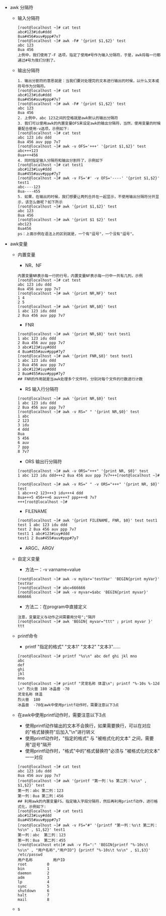 * awk 分隔符

  * 输入分隔符

    ```
    [root@localhost ~]# cat test
    abc#123#idu#ddd
    8ua#456#auv#ppp#7v7
    [root@localhost ~]# awk -F# '{print $1,$2}' test
    abc 123
    8ua 456
    上例中，我们使用了-F 选项，指定了使用#号作为输入分隔符，于是，awk将每一行都通过#号为我们分割了。
    ```

  * 输出分隔符

    ``` 
    1. 输出分割符的意思就是：当我们要对处理完的文本进行输出的时候，以什么文本或符号作为分隔符。
    [root@localhost ~]# cat test
    abc#123#idu#ddd
    8ua#456#auv#ppp#7v7
    [root@localhost ~]# awk -F# '{print $1,$2}' test
    abc 123
    8ua 456
    2. 上例中，abc 123之间的空格就是awk默认的输出分隔符
    3. 我们可以使用awk的内置变量OFS来设定awk的输出分隔符，当然，使用变量的时候要配合使用-v选项，示例如下:
    [root@localhost ~]# cat test
    abc 123 idu ddd
    8ua 456 auv ppp 7v7
    [root@localhost ~]# awk -v OFS='+++' '{print $1,$2}' test
    abc+++123
    8ua+++456
    4. 同时指定输入分隔符和输出分割符了，示例如下
    [root@localhost ~]# cat test1
    abc#123#iuy#ddd
    8ua#455#auv#ppp#7y7
    [root@localhost ~]# awk -v FS='#' -v OFS='----' '{print $1,$2}' test1
    abc----123
    8ua----455
    5. 如果，在输出的时候，我们想要让两列合并在一起显示，不使用输出分隔符分开显示，该怎么做呢？如下所示
    [root@localhost ~]# awk '{print $1,$2}' test
    abc 123
    8ua 456
    [root@localhost ~]# awk '{print $1 $2}' test
    abc123
    8ua456
    ps：上面示例在语法上的区别就是，一个有"逗号"，一个没有"逗号"。
    ```

* awk变量

  * 内置变量

    * NR、NF

    ```
    内置变量NR表示每一行的行号，内置变量NF表示每一行中一共有几列，示例
    [root@localhost ~]# cat test
    abc 123 idu ddd
    8ua 456 auv ppp 7v7
    [root@localhost ~]# awk '{print NR,NF}' test
    1 4
    2 5
    [root@localhost ~]# awk '{print NR,$0}' test
    1 abc 123 idu ddd
    2 8ua 456 auv ppp 7v7
    ```

    * FNR

    ```
    [root@localhost ~]# awk '{print NR,$0}' test test1
    1 abc 123 idu ddd
    2 8ua 456 auv ppp 7v7
    3 abc#123#iuy#ddd
    4 8ua#455#auv#ppp#7y7
    [root@localhost ~]# awk '{print FNR,$0}' test test1
    1 abc 123 idu ddd
    2 8ua 456 auv ppp 7v7
    1 abc#123#iuy#ddd
    2 8ua#455#auv#ppp#7y7
    ## FNR的作用就是当awk处理多个文件时，分别对每个文件的行数进行计数
    ```

    * RS 输入行分隔符

    ```
    [root@localhost ~]# awk '{print NR,$0}' test
    1 abc 123 idu ddd
    2 8ua 456 auv ppp 7v7
    [root@localhost ~]# awk -v RS=" " '{print NR,$0}' test
    1 abc
    2 123
    3 idu
    4 ddd
    8ua
    5 456
    6 auv
    7 ppp
    8 7v7
    ```

    * ORS 输出行分隔符

    ```
    [root@localhost ~]# awk -v ORS="+++" '{print NR, $0}' test
    1 abc 123 idu ddd+++2 8ua 456 auv ppp 7v7+++[root@localhost ~]#
    ```

    ```
    [root@localhost ~]# awk -v RS=" " -v ORS="+++" '{print NR, $0}' test
    1 abc+++2 123+++3 idu+++4 ddd
    8ua+++5 456+++6 auv+++7 ppp+++8 7v7
    +++[root@localhost ~]#
    ```

    * FILENAME 

    ```
    [root@localhost ~]# awk '{print FILENAME, FNR, $0}' test test1
    test 1 abc 123 idu ddd
    test 2 8ua 456 auv ppp 7v7
    test1 1 abc#123#iuy#ddd
    test1 2 8ua#455#auv#ppp#7y7
    ```

    * ARGC、ARGV

  * 自定义变量

    * 方法一：-v varname=value

    ```
    [root@localhost ~]# awk -v myVar='testVar' 'BEGIN{print myVar}'
    testVar
    [root@localhost ~]# abc=666666
    [root@localhost ~]# awk -v myvar=$abc 'BEGIN{print myvar}'
    666666
    ```

    * 方法二：在program中直接定义

    ```
    注意，变量定义与动作之间需要用分号";"隔开
    [root@localhost ~]# awk 'BEGIN{ myvar="ttt" ; print myvar }'
    ttt
    ```

  * printf命令

    * printf "指定的格式" "文本1" "文本2" "文本3"…...

    ```
    [root@localhost ~]# printf "%s\n" abc def ghi jkl mno
    abc
    def
    ghi
    jkl
    mno
    [root@localhost ~]# printf "灵宠名称 体温\n"; printf "%-10s %-12d \n" 烈火兽 180 冰晶兽 -70
    灵宠名称 体温
    烈火兽  180
    冰晶兽  -70在awk中使用printf动作时，需要注意以下3点
    ```

  * 在awk中使用printf动作时，需要注意以下3点

    * 使用printf动作输出的文本不会换行，如果需要换行，可以在对应的"格式替换符"后加入"\n"进行转义
    * 使用printf动作时，"指定的格式" 与 "被格式化的文本" 之间，需要用"逗号"隔开
    * 使用printf动作时，"格式"中的"格式替换符"必须与 "被格式化的文本" 一一对应

    ```
    [root@localhost ~]# cat test
    abc 123 idu ddd
    8ua 456 auv ppp 7v7
    [root@localhost ~]# awk '{printf "第一列：%s 第二列：%s\n" , $1,$2}' test
    第一列：abc 第二列：123
    第一列：8ua 第二列：456
    ## 利用awk的内置变量FS，指定输入字段分隔符，然后再利用printf动作，进行格式化，示例如下:
    [root@localhost ~]# cat test1
    abc#123#iuy#ddd
    8ua#455#auv#ppp#7y7
    [root@localhost ~]# awk -v FS="#" '{printf "第一列：%s\t 第二列：%s\n" , $1,$2}' test1
    第一列：abc	 第二列：123
    第一列：8ua	 第二列：455
    [root@localhost etc]# awk -v FS=":" 'BEGIN{printf "%-10s\t %s\n" , "用户名称","用户ID"} {printf "%-10s\t %s\n" , $1,$3}' /etc/passwd
    用户名称      	 用户ID
    root      	 0
    bin       	 1
    daemon    	 2
    adm       	 3
    lp        	 4
    sync      	 5
    shutdown  	 6
    halt      	 7
    mail      	 8
    ```

  * s



